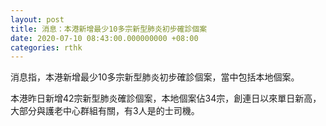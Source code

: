 ```yaml
---
layout: post
title: 消息：本港新增最少10多宗新型肺炎初步確診個案
date: 2020-07-10 08:43:00.000000000 +08:00
categories: rthk
---
```


消息指，本港新增最少10多宗新型肺炎初步確診個案，當中包括本地個案。

本港昨日新增42宗新型肺炎確診個案，本地個案佔34宗，創連日以來單日新高，大部分與護老中心群組有關，有3人是的士司機。
